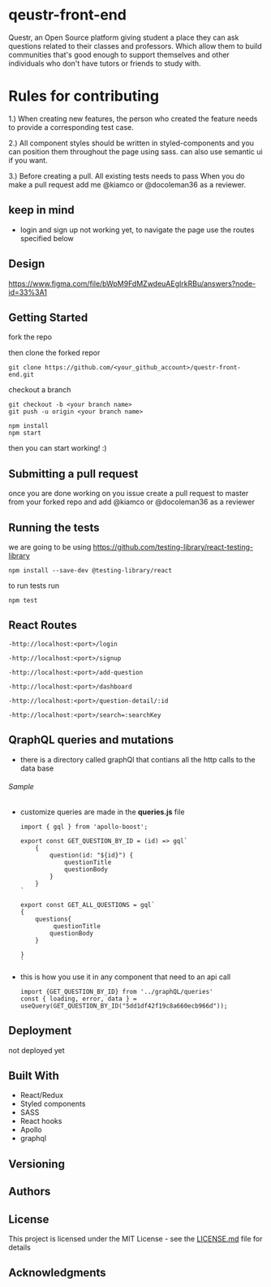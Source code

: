 # qeustr-front-end

  Questr, an Open Source platform giving student a place they can ask questions related to their classes and professors. Which allow them to build communities that's good enough to support themselves and other individuals who don't have tutors or friends to study with.

# Rules for contributing 

1.) When creating new features, the person who created the feature needs to provide a corresponding test case. 

2.) All component styles should be written in styled-components and you can position them throughout the page using sass. can also use semantic ui if you want.

3.) Before creating a pull. All existing tests needs to pass When you do make a pull request add me @kiamco or @docoleman36 as a reviewer.

## keep in mind

 - login and sign up not working yet, to navigate the page use the routes specified below
  
## Design 

  https://www.figma.com/file/bWpM9FdMZwdeuAEgIrkRBu/answers?node-id=33%3A1

## Getting Started

fork the repo

then clone the forked repor

```
git clone https://github.com/<your_github_account>/questr-front-end.git
```

checkout a branch 

```
git checkout -b <your branch name>
git push -u origin <your branch name>
```

```
npm install
npm start
```

then you can start working! :)

## Submitting a pull request 

once you are done working on you issue create a pull request to master from your forked repo and add @kiamco or @docoleman36 as a reviewer

## Running the tests

we are going to be using https://github.com/testing-library/react-testing-library

```
npm install --save-dev @testing-library/react
```

to run tests run 

```
npm test
```

## React Routes

    -http://localhost:<port>/login
  
    -http://localhost:<port>/signup
  
    -http://localhost:<port>/add-question

    -http://localhost:<port>/dashboard

    -http://localhost:<port>/question-detail/:id
    
    -http://localhost:<port>/search=:searchKey


## QraphQL queries and mutations

  - there is a directory called graphQl that contians all the http calls to the data base
  
###### Sample

- customize queries are made in the **queries.js** file

      import { gql } from 'apollo-boost';

      export const GET_QUESTION_BY_ID = (id) => gql`
          {
              question(id: "${id}") {
                  questionTitle
                  questionBody
              }
          }
      `

      export const GET_ALL_QUESTIONS = gql`
      {
          questions{
               questionTitle
              questionBody
          }

      }
      `

- this is how you use it in any component that need to an api call

      import {GET_QUESTION_BY_ID} from '../graphQL/queries'
      const { loading, error, data } = useQuery(GET_QUESTION_BY_ID("5dd1df42f19c8a660ecb966d"));

## Deployment

not deployed yet

## Built With

  - React/Redux
  - Styled components
  - SASS
  - React hooks
  - Apollo
  - graphql

## Versioning


## Authors


## License

This project is licensed under the MIT License - see the [LICENSE.md](LICENSE.md) file for details

## Acknowledgments

